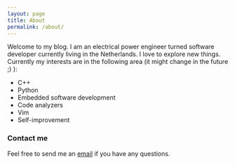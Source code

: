 ```yaml
---
layout: page
title: About
permalink: /about/
---
```

Welcome to my blog. I am an electrical power engineer turned software developer currently living in the Netherlands.
I love to explore new things. Currently my interests are in the following area (it might change in the future ;) ): 
-  C++
- Python
- Embedded software development 
- Code analyzers
- Vim
- Self-improvement 

### Contact me

Feel free to send me an [email](mailto:pankaj.sarathy1992@gmail.com) if you have any questions.

